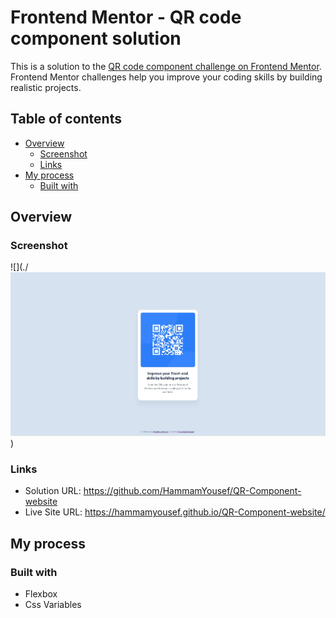 # Frontend Mentor - QR code component solution

This is a solution to the [QR code component challenge on Frontend Mentor](https://www.frontendmentor.io/challenges/qr-code-component-iux_sIO_H). Frontend Mentor challenges help you improve your coding skills by building realistic projects. 

## Table of contents

- [Overview](#overview)
  - [Screenshot](#screenshot)
  - [Links](#links)
- [My process](#my-process)
  - [Built with](#built-with)


## Overview

### Screenshot

![](./![alt text](image.png))

### Links

- Solution URL: https://github.com/HammamYousef/QR-Component-website
- Live Site URL: https://hammamyousef.github.io/QR-Component-website/

## My process

### Built with

- Flexbox
- Css Variables

